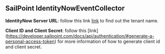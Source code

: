 ## SailPoint IdentityNowEventCollector

**IdentityNow Server URL**:
follow this link [link](https://developer.sailpoint.com/docs/api/getting-started/#find-your-tenant-name) to find out the tenant name.

**Client ID and Client Secret**:
follow this [link]
(https://developer.sailpoint.com/docs/api/authentication/#generate-a-personal-access-token) for more information of how to generate client id and client secret.
